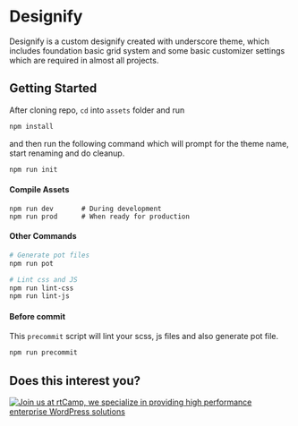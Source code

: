 Designify
===

Designify is a custom designify created with underscore theme, which includes foundation basic grid system and some basic customizer settings which are required in almost all projects.



Getting Started
---------------

After cloning repo, `cd` into `assets` folder and run

```bash
npm install
```

and then run the following command which will prompt for the theme name, start renaming and do cleanup.

```bash
npm run init
```



#### Compile Assets

```
npm run dev       # During development
npm run prod      # When ready for production
```



#### Other Commands

```bash
# Generate pot files
npm run pot

# Lint css and JS
npm run lint-css 
npm run lint-js
```



#### Before commit

This `precommit` script will lint your scss, js files and also generate pot file.

```bash
npm run precommit
```



Does this interest you?
---------------
<a href="https://rtcamp.com/"><img src="https://rtcamp.com/wp-content/uploads/2019/04/github-banner@2x.png" alt="Join us at rtCamp, we specialize in providing high performance enterprise WordPress solutions"></a>
